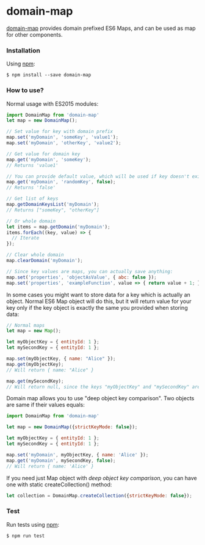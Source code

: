 # domain-map
[domain-map](https://www.npmjs.org/package/domain-map) provides domain prefixed ES6 Maps, and can be used as map for other components.

### Installation

Using [npm](https://www.npmjs.com/):

    $ npm install --save domain-map

### How to use?

Normal usage with ES2015 modules:

```js
import DomainMap from 'domain-map'
let map = new DomainMap();

// Set value for key with domain prefix
map.set('myDomain', 'someKey', 'value1');
map.set('myDomain', 'otherKey', 'value2');

// Get value for domain key
map.get('myDomain', 'someKey');
// Returns 'value1'

// You can provide default value, which will be used if key doesn't exists
map.get('myDomain', 'randomKey', false);
// Returns 'false'

// Get list of keys
map.getDomainKeysList('myDomain');
// Returns ["someKey", "otherKey"]

// Or whole domain
let items = map.getDomain('myDomain');
items.forEach((key, value) => {
  // Iterate
});

// Clear whole domain
map.clearDomain('myDomain');

// Since key values are maps, you can actually save anything:
map.set('properties', 'objectAsValue', { abc: false });
map.set('properties', 'exampleFunction', value => { return value + 1; });

```

In some cases you might want to store data for a key which is actually an object.
Normal ES6 Map object will do this, but it will return value for your key only if the key object is exactly the same you provided when storing data:

```js
// Normal maps
let map = new Map();

let myObjectKey = { entityId: 1 };
let mySecondKey = { entityId: 1 };

map.set(myObjectKey, { name: "Alice" });
map.get(myObjectKey);
// Will return { name: "Alice" }

map.get(mySecondKey);
// Will return null, since the keys "myObjectKey" and "mySecondKey" are not same.

```

Domain map allows you to use "deep object key comparison". Two objects are same if their values equals:

```js
import DomainMap from 'domain-map'

let map = new DomainMap({strictKeyMode: false});

let myObjectKey = { entityId: 1 };
let mySecondKey = { entityId: 1 };

map.set('myDomain', myObjectKey, { name: 'Alice' });
map.get('myDomain', mySecondKey, false);
// Will return { name: 'Alice' }

```

If you need just Map object with *deep object key comparison*, you can have one with static createCollection() method:

```js
let collection = DomainMap.createCollection({strictKeyMode: false});
```

### Test
Run tests using [npm](https://www.npmjs.com/):

    $ npm run test

[npm]: https://www.npmjs.org/package/domain-map


